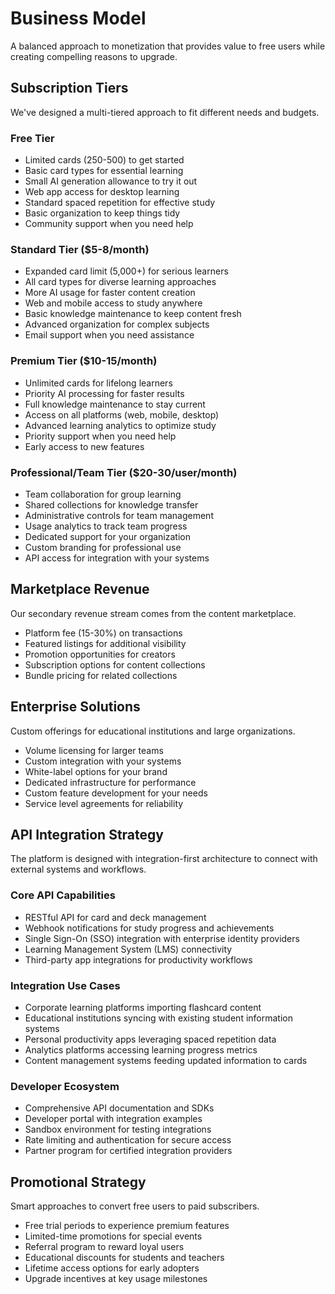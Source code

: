 # Business Model

A balanced approach to monetization that provides value to free users while creating compelling reasons to upgrade.

## Subscription Tiers

We've designed a multi-tiered approach to fit different needs and budgets.

### Free Tier
- Limited cards (250-500) to get started
- Basic card types for essential learning
- Small AI generation allowance to try it out
- Web app access for desktop learning
- Standard spaced repetition for effective study
- Basic organization to keep things tidy
- Community support when you need help

### Standard Tier ($5-8/month)
- Expanded card limit (5,000+) for serious learners
- All card types for diverse learning approaches
- More AI usage for faster content creation
- Web and mobile access to study anywhere
- Basic knowledge maintenance to keep content fresh
- Advanced organization for complex subjects
- Email support when you need assistance

### Premium Tier ($10-15/month)
- Unlimited cards for lifelong learners
- Priority AI processing for faster results
- Full knowledge maintenance to stay current
- Access on all platforms (web, mobile, desktop)
- Advanced learning analytics to optimize study
- Priority support when you need help
- Early access to new features

### Professional/Team Tier ($20-30/user/month)
- Team collaboration for group learning
- Shared collections for knowledge transfer
- Administrative controls for team management
- Usage analytics to track team progress
- Dedicated support for your organization
- Custom branding for professional use
- API access for integration with your systems

## Marketplace Revenue

Our secondary revenue stream comes from the content marketplace.

- Platform fee (15-30%) on transactions
- Featured listings for additional visibility
- Promotion opportunities for creators
- Subscription options for content collections
- Bundle pricing for related collections

## Enterprise Solutions

Custom offerings for educational institutions and large organizations.

- Volume licensing for larger teams
- Custom integration with your systems
- White-label options for your brand
- Dedicated infrastructure for performance
- Custom feature development for your needs
- Service level agreements for reliability

## API Integration Strategy

The platform is designed with integration-first architecture to connect with external systems and workflows.

### Core API Capabilities
- RESTful API for card and deck management
- Webhook notifications for study progress and achievements
- Single Sign-On (SSO) integration with enterprise identity providers
- Learning Management System (LMS) connectivity
- Third-party app integrations for productivity workflows

### Integration Use Cases
- Corporate learning platforms importing flashcard content
- Educational institutions syncing with existing student information systems
- Personal productivity apps leveraging spaced repetition data
- Analytics platforms accessing learning progress metrics
- Content management systems feeding updated information to cards

### Developer Ecosystem
- Comprehensive API documentation and SDKs
- Developer portal with integration examples
- Sandbox environment for testing integrations
- Rate limiting and authentication for secure access
- Partner program for certified integration providers

## Promotional Strategy

Smart approaches to convert free users to paid subscribers.

- Free trial periods to experience premium features
- Limited-time promotions for special events
- Referral program to reward loyal users
- Educational discounts for students and teachers
- Lifetime access options for early adopters
- Upgrade incentives at key usage milestones

